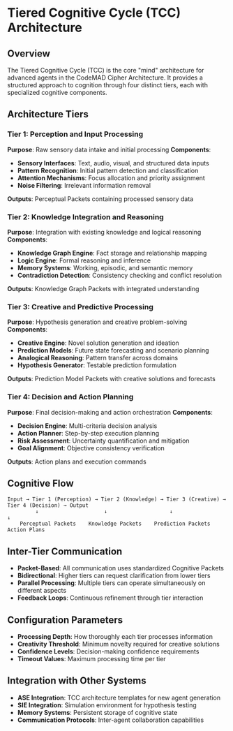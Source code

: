 # Tiered Cognitive Cycle (TCC) Architecture

## Overview
The Tiered Cognitive Cycle (TCC) is the core "mind" architecture for advanced agents in the CodeMAD Cipher Architecture. It provides a structured approach to cognition through four distinct tiers, each with specialized cognitive components.

## Architecture Tiers

### Tier 1: Perception and Input Processing
**Purpose**: Raw sensory data intake and initial processing
**Components**:
- **Sensory Interfaces**: Text, audio, visual, and structured data inputs
- **Pattern Recognition**: Initial pattern detection and classification
- **Attention Mechanisms**: Focus allocation and priority assignment
- **Noise Filtering**: Irrelevant information removal

**Outputs**: Perceptual Packets containing processed sensory data

### Tier 2: Knowledge Integration and Reasoning
**Purpose**: Integration with existing knowledge and logical reasoning
**Components**:
- **Knowledge Graph Engine**: Fact storage and relationship mapping
- **Logic Engine**: Formal reasoning and inference
- **Memory Systems**: Working, episodic, and semantic memory
- **Contradiction Detection**: Consistency checking and conflict resolution

**Outputs**: Knowledge Graph Packets with integrated understanding

### Tier 3: Creative and Predictive Processing
**Purpose**: Hypothesis generation and creative problem-solving
**Components**:
- **Creative Engine**: Novel solution generation and ideation
- **Prediction Models**: Future state forecasting and scenario planning
- **Analogical Reasoning**: Pattern transfer across domains
- **Hypothesis Generator**: Testable prediction formulation

**Outputs**: Prediction Model Packets with creative solutions and forecasts

### Tier 4: Decision and Action Planning
**Purpose**: Final decision-making and action orchestration
**Components**:
- **Decision Engine**: Multi-criteria decision analysis
- **Action Planner**: Step-by-step execution planning
- **Risk Assessment**: Uncertainty quantification and mitigation
- **Goal Alignment**: Objective consistency verification

**Outputs**: Action plans and execution commands

## Cognitive Flow

```
Input → Tier 1 (Perception) → Tier 2 (Knowledge) → Tier 3 (Creative) → Tier 4 (Decision) → Output
         ↓                     ↓                    ↓                    ↓
    Perceptual Packets    Knowledge Packets    Prediction Packets    Action Plans
```

## Inter-Tier Communication
- **Packet-Based**: All communication uses standardized Cognitive Packets
- **Bidirectional**: Higher tiers can request clarification from lower tiers
- **Parallel Processing**: Multiple tiers can operate simultaneously on different aspects
- **Feedback Loops**: Continuous refinement through tier interaction

## Configuration Parameters
- **Processing Depth**: How thoroughly each tier processes information
- **Creativity Threshold**: Minimum novelty required for creative solutions
- **Confidence Levels**: Decision-making confidence requirements
- **Timeout Values**: Maximum processing time per tier

## Integration with Other Systems
- **ASE Integration**: TCC architecture templates for new agent generation
- **SIE Integration**: Simulation environment for hypothesis testing
- **Memory Systems**: Persistent storage of cognitive state
- **Communication Protocols**: Inter-agent collaboration capabilities
